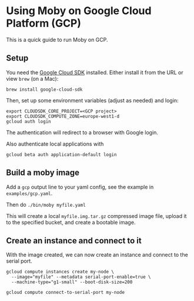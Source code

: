 # Using Moby on Google Cloud Platform (GCP)

This is a quick guide to run Moby on GCP.

## Setup

You need the [Google Cloud SDK](https://cloud.google.com/sdk/)
installed.  Either install it from the URL or view `brew` (on a Mac):
```shell
brew install google-cloud-sdk
```

Then, set up some environment variables (adjust as needed) and login:
```shell
export CLOUDSDK_CORE_PROJECT=<GCP project>
export CLOUDSDK_COMPUTE_ZONE=europe-west1-d
gcloud auth login
```

The authentication will redirect to a browser with Google login.

Also authenticate local applications with
```
gcloud beta auth application-default login
```

## Build a moby image

Add a `gcp` output line to your yaml config, see the example in `examples/gcp.yaml`.

Then do `./bin/moby myfile.yaml`

This will create a local `myfile.img.tar.gz` compressed image file, upload it to the
specified bucket, and create a bootable image.

## Create an instance and connect to it

With the image created, we can now create an instance and connect to
the serial port.

```shell
gcloud compute instances create my-node \
  --image="myfile" --metadata serial-port-enable=true \
  --machine-type="g1-small" --boot-disk-size=200

gcloud compute connect-to-serial-port my-node
```
